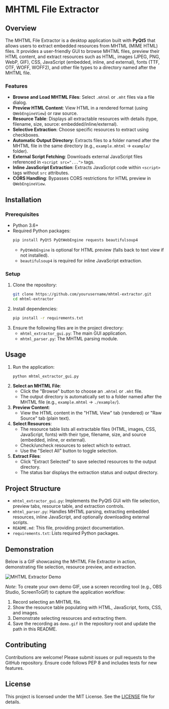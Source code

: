 # MHTML File Extractor

## Overview

The MHTML File Extractor is a desktop application built with **PyQt5** that allows users to extract embedded resources from MHTML (MIME HTML) files. It provides a user-friendly GUI to browse MHTML files, preview their HTML content, and extract resources such as HTML, images (JPEG, PNG, WebP, GIF), CSS, JavaScript (embedded, inline, and external), fonts (TTF, OTF, WOFF, WOFF2), and other file types to a directory named after the MHTML file.

### Features
- **Browse and Load MHTML Files**: Select `.mhtml` or `.mht` files via a file dialog.
- **Preview HTML Content**: View HTML in a rendered format (using `QWebEngineView`) or raw source.
- **Resource Table**: Displays all extractable resources with details (type, filename, size, source: embedded/inline/external).
- **Selective Extraction**: Choose specific resources to extract using checkboxes.
- **Automatic Output Directory**: Extracts files to a folder named after the MHTML file in the same directory (e.g., `example.mhtml` → `example/` folder).
- **External Script Fetching**: Downloads external JavaScript files referenced in `<script src="...">` tags.
- **Inline JavaScript Extraction**: Extracts JavaScript code within `<script>` tags without `src` attributes.
- **CORS Handling**: Bypasses CORS restrictions for HTML preview in `QWebEngineView`.

## Installation

### Prerequisites
- Python 3.6+
- Required Python packages:
  ```bash
  pip install PyQt5 PyQtWebEngine requests beautifulsoup4
  ```
  - `PyQtWebEngine` is optional for HTML preview (falls back to text view if not installed).
  - `beautifulsoup4` is required for inline JavaScript extraction.

### Setup
1. Clone the repository:
   ```bash
   git clone https://github.com/yourusername/mhtml-extractor.git
   cd mhtml-extractor
   ```
2. Install dependencies:
   ```bash
   pip install -r requirements.txt
   ```
3. Ensure the following files are in the project directory:
   - `mhtml_extractor_gui.py`: The main GUI application.
   - `mhtml_parser.py`: The MHTML parsing module.

## Usage
1. Run the application:
   ```bash
   python mhtml_extractor_gui.py
   ```
2. **Select an MHTML File**:
   - Click the "Browse" button to choose an `.mhtml` or `.mht` file.
   - The output directory is automatically set to a folder named after the MHTML file (e.g., `example.mhtml` → `./example/`).
3. **Preview Content**:
   - View the HTML content in the "HTML View" tab (rendered) or "Raw Source" tab (plain text).
4. **Select Resources**:
   - The resource table lists all extractable files (HTML, images, CSS, JavaScript, fonts) with their type, filename, size, and source (embedded, inline, or external).
   - Check/uncheck resources to select which to extract.
   - Use the "Select All" button to toggle selection.
5. **Extract Files**:
   - Click "Extract Selected" to save selected resources to the output directory.
   - The status bar displays the extraction status and output directory.

## Project Structure
- `mhtml_extractor_gui.py`: Implements the PyQt5 GUI with file selection, preview tabs, resource table, and extraction controls.
- `mhtml_parser.py`: Handles MHTML parsing, extracting embedded resources, inline JavaScript, and optionally downloading external scripts.
- `README.md`: This file, providing project documentation.
- `requirements.txt`: Lists required Python packages.

## Demonstration
Below is a GIF showcasing the MHTML File Extractor in action, demonstrating file selection, resource preview, and extraction.

![MHTML Extractor Demo](demo.gif)

*Note*: To create your own demo GIF, use a screen recording tool (e.g., OBS Studio, ScreenToGif) to capture the application workflow:
1. Record selecting an MHTML file.
2. Show the resource table populating with HTML, JavaScript, fonts, CSS, and images.
3. Demonstrate selecting resources and extracting them.
4. Save the recording as `demo.gif` in the repository root and update the path in this README.

## Contributing
Contributions are welcome! Please submit issues or pull requests to the GitHub repository. Ensure code follows PEP 8 and includes tests for new features.

## License
This project is licensed under the MIT License. See the [LICENSE](LICENSE) file for details.